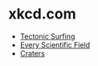# xkcd.com
- [Tectonic Surfing](https://xkcd.com/2987/)
- [Every Scientific Field](https://xkcd.com/2986/)
- [Craters](https://xkcd.com/2985/)
